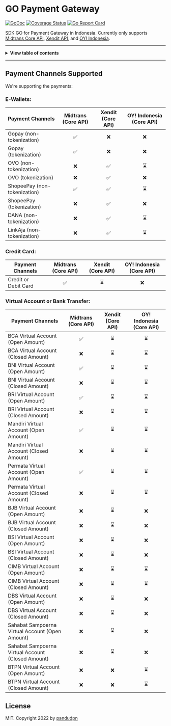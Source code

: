 <!-- markdownlint-disable MD014 MD024 MD026 MD033 MD036 MD041 -->

# GO Payment Gateway

[![GoDoc](http://img.shields.io/badge/go-documentation-blue.svg?style=flat-square)](https://pkg.go.dev/github.com/pandudpn/go-payment-gateway)
[![Coverage Status](https://coveralls.io/repos/github/pandudpn/go-payment-gateway/badge.svg?branch=master&kill_cache=1)](https://coveralls.io/github/pandudpn/go-payment-gateway?branch=master)
[![Go Report Card](https://goreportcard.com/badge/github.com/pandudpn/go-payment-gateway)](https://goreportcard.com/report/github.com/pandudpn/go-payment-gateway)

SDK GO for Payment Gateway in Indonesia. Currently only supports [Midtrans Core API](https://api-docs.midtrans.com/), [Xendit API](https://developers.xendit.co/api-reference), and [OY! Indonesia](https://api-docs.oyindonesia.com/).

---

<details>
<summary><b>View table of contents</b></summary>

- [Payment Channels Supported](#payment-channels-supported)
  - [E-Wallet](#e-wallets)
  - [Credit Card](#credit-card)
  - [Virtual Account](#virtual-account-or-bank-transfer)

</details>

---

## Payment Channels Supported

We're supporting the payments:

### E-Wallets:

| Payment Channels                                  | Midtrans (Core API) | Xendit (Core API)  | OY! Indonesia (Core API) |
|---------------------------------------------------|:-------------------:|:------------------:|:------------------------:|
| Gopay (non-tokenization)                          | :white_check_mark:  |        :x:         |           :x:            |
| Gopay (tokenization)                              | :white_check_mark:  |        :x:         |           :x:            |
| OVO (non-tokenization)                            |         :x:         | :white_check_mark: |       :hourglass:        |
| OVO (tokenization)                                |         :x:         | :white_check_mark: |           :x:            |
| ShopeePay (non-tokenization)                      | :white_check_mark:  | :white_check_mark: |       :hourglass:        |
| ShopeePay (tokenization)                          |         :x:         | :white_check_mark: |           :x:            |
| DANA (non-tokenization)                           |         :x:         | :white_check_mark: |       :hourglass:        |
| LinkAja (non-tokenization)                        |         :x:         | :white_check_mark: |       :hourglass:        |

### Credit Card:

| Payment Channels                                  | Midtrans (Core API) | Xendit (Core API)  | OY! Indonesia (Core API) |
|---------------------------------------------------|:-------------------:|:------------------:|:------------------------:|
| Credit or Debit Card                              | :white_check_mark:  |    :hourglass:     |           :x:            |

### Virtual Account or Bank Transfer:

| Payment Channels                                  | Midtrans (Core API) | Xendit (Core API)  | OY! Indonesia (Core API) |
|---------------------------------------------------|:-------------------:|:------------------:|:------------------------:|
| BCA Virtual Account (Open Amount)                 | :white_check_mark:  |    :hourglass:     |       :hourglass:        |
| BCA Virtual Account (Closed Amount)               |         :x:         |    :hourglass:     |       :hourglass:        |
| BNI Virtual Account (Open Amount)                 | :white_check_mark:  |    :hourglass:     |       :hourglass:        |
| BNI Virtual Account (Closed Amount)               |         :x:         |    :hourglass:     |       :hourglass:        |
| BRI Virtual Account (Open Amount)                 | :white_check_mark:  |    :hourglass:     |       :hourglass:        |
| BRI Virtual Account (Closed Amount)               |         :x:         |    :hourglass:     |       :hourglass:        |
| Mandiri Virtual Account (Open Amount)             | :white_check_mark:  |    :hourglass:     |       :hourglass:        |
| Mandiri Virtual Account (Closed Amount)           |         :x:         |    :hourglass:     |       :hourglass:        |
| Permata Virtual Account (Open Amount)             | :white_check_mark:  |    :hourglass:     |       :hourglass:        |
| Permata Virtual Account (Closed Amount)           |         :x:         |    :hourglass:     |       :hourglass:        |
| BJB Virtual Account (Open Amount)                 |         :x:         |    :hourglass:     |           :x:            |
| BJB Virtual Account (Closed Amount)               |         :x:         |    :hourglass:     |           :x:            |
| BSI Virtual Account (Open Amount)                 |         :x:         |    :hourglass:     |           :x:            |
| BSI Virtual Account (Closed Amount)               |         :x:         |    :hourglass:     |           :x:            |
| CIMB Virtual Account (Open Amount)                |         :x:         |    :hourglass:     |       :hourglass:        |
| CIMB Virtual Account (Closed Amount)              |         :x:         |    :hourglass:     |       :hourglass:        |
| DBS Virtual Account (Open Amount)                 |         :x:         |    :hourglass:     |           :x:            |
| DBS Virtual Account (Closed Amount)               |         :x:         |    :hourglass:     |           :x:            |
| Sahabat Sampoerna Virtual Account (Open Amount)   |         :x:         |    :hourglass:     |           :x:            |
| Sahabat Sampoerna Virtual Account (Closed Amount) |         :x:         |    :hourglass:     |           :x:            |
| BTPN Virtual Account (Open Amount)                |         :x:         |        :x:         |       :hourglass:        |
| BTPN Virtual Account (Closed Amount)              |         :x:         |        :x:         |       :hourglass:        |

## License

MIT. Copyright 2022 by [pandudpn](LICENSE)
